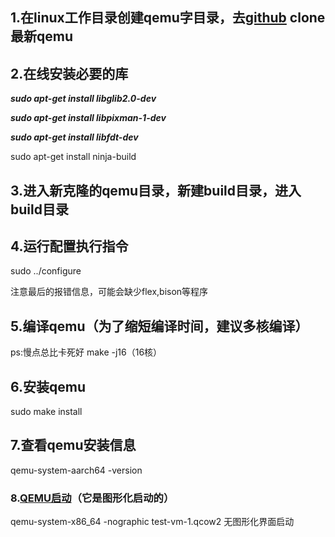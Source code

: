 ## 1.在linux工作目录创建qemu字目录，去[github](https://github.com/qemu/qemu) clone最新qemu 

## 2.在线安装必要的库
**_sudo apt-get install libglib2.0-dev_**

**_sudo apt-get install libpixman-1-dev_**

**_sudo apt-get install libfdt-dev_**

sudo apt-get install ninja-build

## 3.进入新克隆的qemu目录，新建build目录，进入build目录

## 4.运行配置执行指令
sudo ../configure 

注意最后的报错信息，可能会缺少flex,bison等程序

## 5.编译qemu（为了缩短编译时间，建议多核编译）
ps:慢点总比卡死好
make -j16（16核）

## 6.安装qemu
sudo make install

## 7.查看qemu安装信息
qemu-system-aarch64 -version

### 8.[QEMU启动](https://juejin.cn/post/7113721438380490766)（它是图形化启动的）
qemu-system-x86_64 -nographic test-vm-1.qcow2  无图形化界面启动